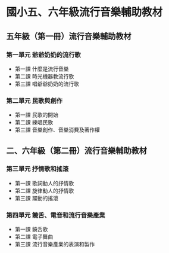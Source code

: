 # 國小五、六年級流行音樂輔助教材

## 五年級（第一冊）流行音樂輔助教材

### 第一單元  爺爺奶奶的流行歌

- 第一課  什麼是流行音樂
- 第二課  時光機器教流行歌
- 第三課  唱爺爺奶奶的流行歌

### 第二單元  民歌與創作

- 第一課  民歌的開始
- 第二課  練唱民歌
- 第三課  音樂創作、音樂消費及著作權

## 二、六年級（第二冊）流行音樂輔助教材

### 第三單元  抒情歌和搖滾

- 第一課  歌詞動人的抒情歌
- 第二課  旋律動人的抒情歌
- 第三課  躍動的搖滾

### 第四單元  饒舌、電音和流行音樂產業

- 第一課  饒舌歌
- 第二課  電子舞曲
- 第三課  流行音樂產業的表演和製作